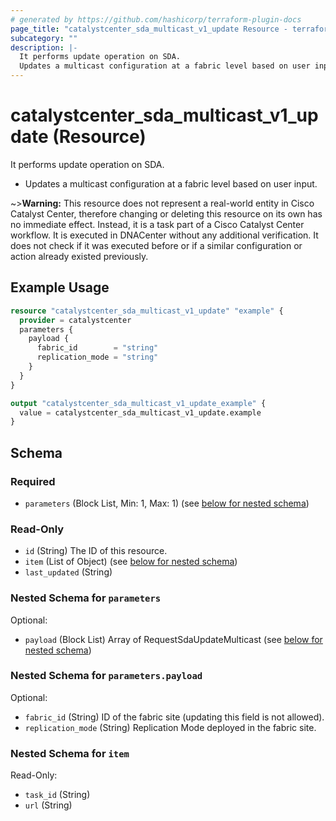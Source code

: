```yaml
---
# generated by https://github.com/hashicorp/terraform-plugin-docs
page_title: "catalystcenter_sda_multicast_v1_update Resource - terraform-provider-catalystcenter"
subcategory: ""
description: |-
  It performs update operation on SDA.
  Updates a multicast configuration at a fabric level based on user input.
---
```


# catalystcenter_sda_multicast_v1_update (Resource)

It performs update operation on SDA.

- Updates a multicast configuration at a fabric level based on user input.



~>**Warning:**
This resource does not represent a real-world entity in Cisco Catalyst Center, therefore changing or deleting this resource on its own has no immediate effect.
Instead, it is a task part of a Cisco Catalyst Center workflow. It is executed in DNACenter without any additional verification. It does not check if it was executed before or if a similar configuration or action already existed previously.

## Example Usage

```terraform
resource "catalystcenter_sda_multicast_v1_update" "example" {
  provider = catalystcenter
  parameters {
    payload {
      fabric_id        = "string"
      replication_mode = "string"
    }
  }
}

output "catalystcenter_sda_multicast_v1_update_example" {
  value = catalystcenter_sda_multicast_v1_update.example
}
```

<!-- schema generated by tfplugindocs -->
## Schema

### Required

- `parameters` (Block List, Min: 1, Max: 1) (see [below for nested schema](#nestedblock--parameters))

### Read-Only

- `id` (String) The ID of this resource.
- `item` (List of Object) (see [below for nested schema](#nestedatt--item))
- `last_updated` (String)

<a id="nestedblock--parameters"></a>
### Nested Schema for `parameters`

Optional:

- `payload` (Block List) Array of RequestSdaUpdateMulticast (see [below for nested schema](#nestedblock--parameters--payload))

<a id="nestedblock--parameters--payload"></a>
### Nested Schema for `parameters.payload`

Optional:

- `fabric_id` (String) ID of the fabric site (updating this field is not allowed).
- `replication_mode` (String) Replication Mode deployed in the fabric site.



<a id="nestedatt--item"></a>
### Nested Schema for `item`

Read-Only:

- `task_id` (String)
- `url` (String)
